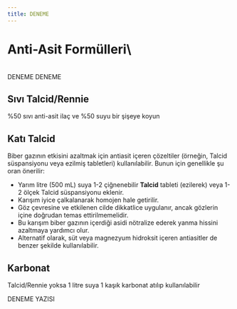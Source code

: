 ```yaml
---
title: DENEME
---
```

# Anti-Asit Formülleri\
\
DENEME DENEME

## Sıvı Talcid/Rennie

%50 sıvı anti-asit ilaç ve %50 suyu bir şişeye koyun

## Katı Talcid

Biber gazının etkisini azaltmak için antiasit içeren çözeltiler (örneğin, Talcid süspansiyonu veya ezilmiş tabletleri) kullanılabilir. Bunun için genellikle şu oran önerilir:

* Yarım litre (500 mL) suya 1-2 çiğnenebilir **Talcid** tableti (ezilerek) veya 1-2 ölçek Talcid süspansiyonu eklenir.
* Karışım iyice çalkalanarak homojen hale getirilir.
* Göz çevresine ve etkilenen cilde dikkatlice uygulanır, ancak gözlerin içine doğrudan temas ettirilmemelidir.
* Bu karışım biber gazının içerdiği asidi nötralize ederek yanma hissini azaltmaya yardımcı olur. 
* Alternatif olarak, süt veya magnezyum hidroksit içeren antiasitler de benzer şekilde kullanılabilir.

## Karbonat

Talcid/Rennie yoksa 1 litre suya 1 kaşık karbonat atılıp kullanılabilir

DENEME YAZISI
